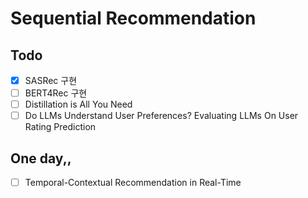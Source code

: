 # Sequential Recommendation	



## Todo

- [X] SASRec 구현
- [ ] BERT4Rec 구현
- [ ] Distillation is All You Need
- [ ] Do LLMs Understand User Preferences? Evaluating LLMs On User Rating Prediction

## One day,,
- [ ] Temporal-Contextual Recommendation in Real-Time

